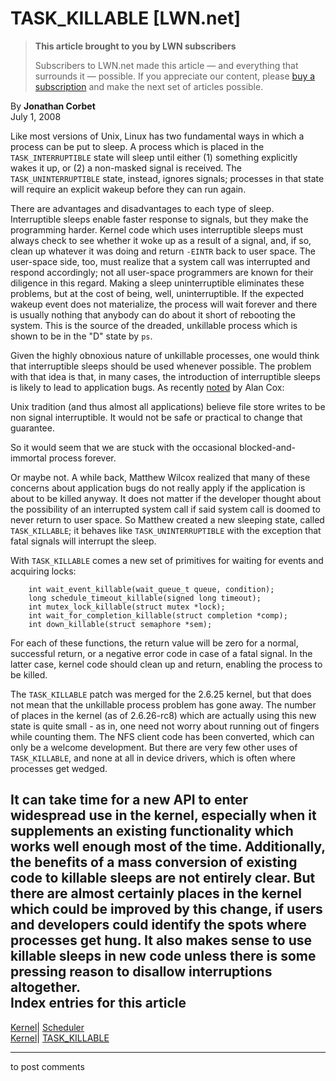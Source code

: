 # TASK_KILLABLE [LWN.net]

> **This article brought to you by LWN subscribers**
> 
> Subscribers to LWN.net made this article — and everything that surrounds it — possible. If you appreciate our content, please [buy a subscription](/Promo/nst-nag3/subscribe) and make the next set of articles possible. 

By **Jonathan Corbet**  
July 1, 2008 

Like most versions of Unix, Linux has two fundamental ways in which a process can be put to sleep. A process which is placed in the `TASK_INTERRUPTIBLE` state will sleep until either (1) something explicitly wakes it up, or (2) a non-masked signal is received. The `TASK_UNINTERRUPTIBLE` state, instead, ignores signals; processes in that state will require an explicit wakeup before they can run again. 

There are advantages and disadvantages to each type of sleep. Interruptible sleeps enable faster response to signals, but they make the programming harder. Kernel code which uses interruptible sleeps must always check to see whether it woke up as a result of a signal, and, if so, clean up whatever it was doing and return `-EINTR` back to user space. The user-space side, too, must realize that a system call was interrupted and respond accordingly; not all user-space programmers are known for their diligence in this regard. Making a sleep uninterruptible eliminates these problems, but at the cost of being, well, uninterruptible. If the expected wakeup event does not materialize, the process will wait forever and there is usually nothing that anybody can do about it short of rebooting the system. This is the source of the dreaded, unkillable process which is shown to be in the "D" state by `ps`. 

Given the highly obnoxious nature of unkillable processes, one would think that interruptible sleeps should be used whenever possible. The problem with that idea is that, in many cases, the introduction of interruptible sleeps is likely to lead to application bugs. As recently [noted](/Articles/288062/) by Alan Cox: 

Unix tradition (and thus almost all applications) believe file store writes to be non signal interruptible. It would not be safe or practical to change that guarantee. 

So it would seem that we are stuck with the occasional blocked-and-immortal process forever. 

Or maybe not. A while back, Matthew Wilcox realized that many of these concerns about application bugs do not really apply if the application is about to be killed anyway. It does not matter if the developer thought about the possibility of an interrupted system call if said system call is doomed to never return to user space. So Matthew created a new sleeping state, called `TASK_KILLABLE`; it behaves like `TASK_UNINTERRUPTIBLE` with the exception that fatal signals will interrupt the sleep. 

With `TASK_KILLABLE` comes a new set of primitives for waiting for events and acquiring locks: 
    
    
    	int wait_event_killable(wait_queue_t queue, condition);
    	long schedule_timeout_killable(signed long timeout);
    	int mutex_lock_killable(struct mutex *lock);
    	int wait_for_completion_killable(struct completion *comp);
    	int down_killable(struct semaphore *sem);
    

For each of these functions, the return value will be zero for a normal, successful return, or a negative error code in case of a fatal signal. In the latter case, kernel code should clean up and return, enabling the process to be killed. 

The `TASK_KILLABLE` patch was merged for the 2.6.25 kernel, but that does not mean that the unkillable process problem has gone away. The number of places in the kernel (as of 2.6.26-rc8) which are actually using this new state is quite small - as in, one need not worry about running out of fingers while counting them. The NFS client code has been converted, which can only be a welcome development. But there are very few other uses of `TASK_KILLABLE`, and none at all in device drivers, which is often where processes get wedged. 

It can take time for a new API to enter widespread use in the kernel, especially when it supplements an existing functionality which works well enough most of the time. Additionally, the benefits of a mass conversion of existing code to killable sleeps are not entirely clear. But there are almost certainly places in the kernel which could be improved by this change, if users and developers could identify the spots where processes get hung. It also makes sense to use killable sleeps in new code unless there is some pressing reason to disallow interruptions altogether.  
Index entries for this article  
---  
[Kernel](/Kernel/Index)| [Scheduler](/Kernel/Index#Scheduler)  
[Kernel](/Kernel/Index)| [TASK_KILLABLE](/Kernel/Index#TASK_KILLABLE)  
  


* * *

to post comments 

